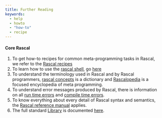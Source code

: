 ```yaml
---
title: Further Reading
keywords:
  - help
  - howto
  - "how-to"
  - recipe
---
```


#### Core Rascal

1. To get how-to recipes for common meta-programming tasks in Rascal, we refer to the [Rascal recipes](../../Recipes/index.md)
1. To learn how to use the [rascal shell](../../RascalShell/index.md), go [here](../../RascalShell/index.md)
1. To understand the terminology used in Rascal and by Rascal programmers, [rascal concepts](../../RascalConcepts/index.md) is a dictionary and [Rascalopedia](../../Rascalopedia/index.md) is a focused encyclopedia of meta programming.
1. To understand error messages produced by Rascal, there is information on all [run time errors](../../Rascal/Errors/RunTimeErrors/index.md) and [compile time errors](../../Rascal/Errors/CompileTimeErrors/index.md).
1. To know everything about every detail of Rascal syntax and semantics, the [Rascal reference manual](../../Rascal/index.md) applies.
1. The full standard [Library](../../Library/index.md) is documented [here](../../Library/index.md).


